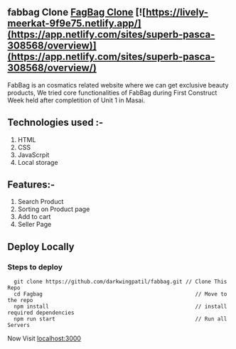

## fabbag Clone [FagBag Clone](https://lively-meerkat-9f9e75.netlify.app/) [![https://lively-meerkat-9f9e75.netlify.app/](https://app.netlify.com/sites/superb-pasca-308568/overview)](https://app.netlify.com/sites/superb-pasca-308568/overview/)
FabBag is an cosmatics related website where we can get exclusive beauty products, We tried core functionalities of FabBag during First Construct Week held after completition of Unit 1 in Masai.

## Technologies used :-
1) HTML
2) CSS
3) JavaScrpit
4) Local storage

## Features:-
1) Search Product
2) Sorting on Product page
3) Add to cart
4) Seller Page


## Deploy Locally

### Steps to deploy
```
  git clone https://github.com/darkwingpatil/fabbag.git // Clone This Repo
  cd Fagbag                                                // Move to the repo
  npm install                                              // install required dependencies
  npm run start                                            // Run all Servers
```

Now Visit  [localhost:3000](http://localhost:3000)
